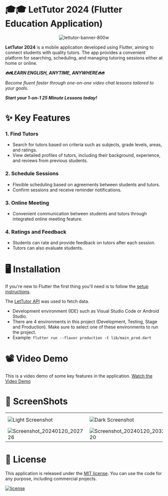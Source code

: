 # 🎓🎓 LetTutor 2024 (Flutter Education Application)
<p align="center">
 <img  alt="lettutor-banner-800w" src="https://github.com/duongminhhieu/Advanced-Mobile-Programming/assets/76527212/1ac187a1-33a8-46d1-a177-484b2bca37b9">
</p>

**LetTutor 2024** is a mobile application developed using Flutter, aiming to connect students with quality tutors. The app provides a convenient platform for searching, scheduling, and managing tutoring sessions either at home or online.

***🔥🔥LEARN ENGLISH,
ANYTIME, ANYWHERE🔥🔥***

*Become fluent faster through one-on-one video chat lessons tailored to your goals.*

***Start your 1-on-1
25 Minute Lessons today!***

# ✨ Key Features

### 1. Find Tutors
- Search for tutors based on criteria such as subjects, grade levels, areas, and ratings.
- View detailed profiles of tutors, including their background, experience, and reviews from previous students.

### 2. Schedule Sessions
- Flexible scheduling based on agreements between students and tutors.
- Confirm sessions and receive reminder notifications.

### 3. Online Meeting
- Convenient communication between students and tutors through integrated online meeting feature.

### 4. Ratings and Feedback
- Students can rate and provide feedback on tutors after each session.
- Tutors can also evaluate students.

# 🖥️ Installation

If you're new to Flutter the first thing you'll need is to follow the [setup instructions](https://flutter.dev/docs/get-started/install). 

The [LetTutor API](https://www.postman.com/lively-astronaut-285000/workspace/lettutor) was used to fetch data. <br>

- Development environment (IDE) such as Visual Studio Code or Android Studio.
- There are 4 environments in this project (Development, Testing, Stage and Production). Make sure to select one of these environments to run the project.
- Example: `flutter run --flavor production -t lib/main_prod.dart`

# 📽️ Video Demo
This is a video demo of some key features in the application. [Watch the Video Demo](https://youtu.be/FqPNdVcfYwk?si=Nx6DpoiU9IVd-umm)

# 📸 ScreenShots
|  |  |  |  |  |
|-------|------|--------|------|--------|
| ![Light Screenshot](https://github.com/duongminhhieu/Advanced-Mobile-Programming/assets/76527212/e5923c20-ec47-49f5-9608-4ec808423a61) | ![Dark Screenshot](https://github.com/duongminhhieu/Advanced-Mobile-Programming/assets/76527212/65295077-c2d2-4bfc-acfa-023739e7d766) | ![Screenshot_20240120_201822](https://github.com/duongminhhieu/Advanced-Mobile-Programming/assets/76527212/08a70dad-0d55-4120-aef7-05aacc7dc2b5) | ![Screenshot_20240120_201857](https://github.com/duongminhhieu/Advanced-Mobile-Programming/assets/76527212/159781f3-97ec-4605-8437-a8b6bc4c8abd) | ![Screenshot_20240120_201927](https://github.com/duongminhhieu/Advanced-Mobile-Programming/assets/76527212/4f5a4f89-b09c-422c-b39d-babf5ca431c6) |
| ![Screenshot_20240120_202726](https://github.com/duongminhhieu/Advanced-Mobile-Programming/assets/76527212/611553b7-bf62-4086-82ae-b2b12da6e626) | ![Screenshot_20240120_203220](https://github.com/duongminhhieu/Advanced-Mobile-Programming/assets/76527212/ad8b89e9-ee05-46c7-911f-83a7f6fba0e4) | ![Screenshot_20240120_202847](https://github.com/duongminhhieu/Advanced-Mobile-Programming/assets/76527212/a7412514-17d1-45db-a902-5a78706e5dcc) | ![Screenshot_20240120_202816](https://github.com/duongminhhieu/Advanced-Mobile-Programming/assets/76527212/3715f76b-ab67-4242-8419-2c1cd70ace5f) | ![Screenshot_20240120_202800](https://github.com/duongminhhieu/Advanced-Mobile-Programming/assets/76527212/85c88da8-7b93-44be-9b4a-c280c27873c7) |

# 🔖 License

This application is released under the [MIT license](LICENSE). You can use the code for any purpose, including commercial projects.

[![license](https://img.shields.io/badge/License-MIT-yellow.svg)](https://opensource.org/licenses/MIT)
